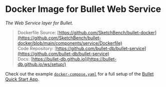 # Docker Image for Bullet Web Service

_The Web Service layer for Bullet._

> Dockerfile Source: [https://github.com/SketchBench/bullet-docker](https://github.com/SketchBench/bullet-docker/blob/main/components/service/Dockerfile)  
> Code Repository: [https://github.com/bullet-db/bullet-service](https://github.com/bullet-db/bullet-service)  
> Docs: [https://bullet-db.github.io](https://bullet-db.github.io/ws/setup/)

Check out the example [`docker-compose.yaml`](https://github.com/SketchBench/bullet-docker/blob/main/docker-compose.yml) for a full setup of the [Bullet Quick Start App](https://bullet-db.github.io/quick-start/spark/).
